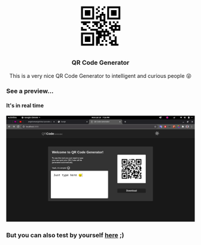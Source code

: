 <h1 align="center">

  ![QR Code Generator](.github/images/qrcode.png)
</h1>

<h3 align="center">
  QR Code Generator
</h3>
<p>

<p align="center">This is a very nice QR Code Generator to intelligent and curious people 😝</p>

### See a preview...
#### It's in real time

  ![QR Code Generator Preview](.github/images/screenshot.png)

### But you can also test by yourself <a href="qrcode-generator.surge.sh">here</a> ;)